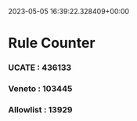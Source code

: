 2023-05-05 16:39:22.328409+00:00
# Rule Counter 
 ### UCATE : 436133

 ### Veneto : 103445

 ### Allowlist : 13929